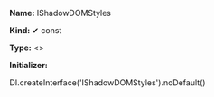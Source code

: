 **Name:** IShadowDOMStyles

**Kind:** ✔ const

**Type:** <>

**Initializer:**

DI.createInterface<IShadowDOMStyles>('IShadowDOMStyles').noDefault()

